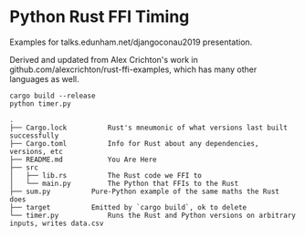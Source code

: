 # Python Rust FFI Timing

Examples for talks.edunham.net/djangoconau2019 presentation. 

Derived and updated from Alex Crichton's work in github.com/alexcrichton/rust-ffi-examples, which has many other languages as well. 

```
cargo build --release
python timer.py
```

```
.
├── Cargo.lock			Rust's mneumonic of what versions last built successfully
├── Cargo.toml			Info for Rust about any dependencies, versions, etc
├── README.md			You Are Here
├── src
│   ├── lib.rs			The Rust code we FFI to
│   └── main.py			The Python that FFIs to the Rust
├── sum.py			Pure-Python example of the same maths the Rust does
├── target			Emitted by `cargo build`, ok to delete
└── timer.py			Runs the Rust and Python versions on arbitrary inputs, writes data.csv
```
